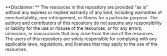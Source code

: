 **Disclaimer: **
The resources in this repository are provided "as is" without any express or implied warranty of any kind, including warranties of merchantability, non-infringement, or fitness for a particular purpose. The authors and contributors of this repository do not assume any responsibility or liability for the use or misuse of the resources, or for any errors, omissions, or inaccuracies that may arise from the use of the resources. The users of this repository are solely responsible for complying with any applicable laws, regulations, and licenses that may apply to the use of the resources.
